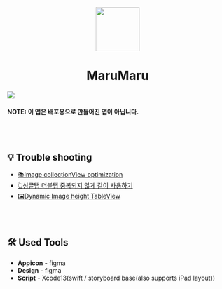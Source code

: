 <div align="center">
 <img src="https://user-images.githubusercontent.com/63496607/172176175-968b2cde-7224-4b38-b703-97c2519b2d80.png" width="100">
 <h1>MaruMaru</h1>
</div>


<img src="https://user-images.githubusercontent.com/63496607/179807461-3cc04c1a-4c77-4d2c-a4ad-e6b4fd38b4ba.png"></img>

#### NOTE: 이 앱은 배포용으로 만들어진 앱이 아닙니다.

<br><br>
## 💡 Trouble shooting

- [📚Image collectionView optimization](https://www.notion.so/TableView-f0fb59a9270043fc90153740ef6eff84) <br>
- [👆싱글탭 더블탭 중복되지 않게 같이 사용하기](https://www.notion.so/0453e27d43db4265b8640608ceff8210) <br>
- [🖼Dynamic Image height TableView](https://www.notion.so/Dynamic-Image-height-TableView-8ba75d52f4f9430487fef5f8276e0637) <br>

<br><br>
## 🛠 Used Tools

- **Appicon** - figma
- **Design** - figma
- **Script** - Xcode13(swift / storyboard base(also supports iPad layout))

